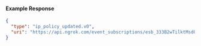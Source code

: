 <!-- Code generated for API Clients. DO NOT EDIT. -->

#### Example Response

```json
{
  "type": "ip_policy_updated.v0",
  "uri": "https://api.ngrok.com/event_subscriptions/esb_333B2wTilktMsdOhWEgHTvC4w7d/sources/ip_policy_updated.v0"
}
```
